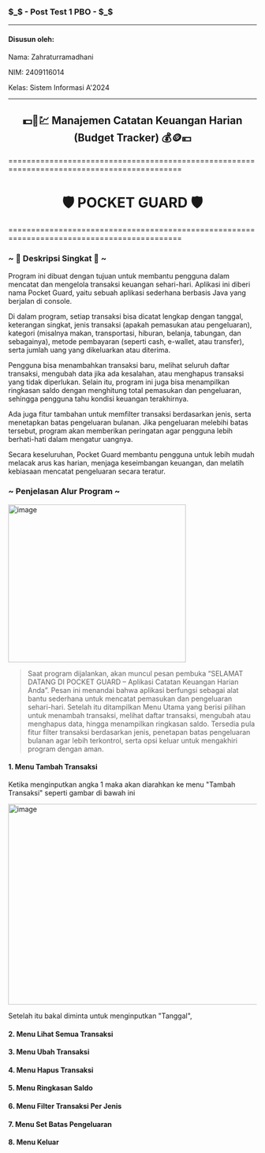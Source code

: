### $_$ - Post Test 1 PBO - $_$
--------------------------------------------------------------------------------------------

#### Disusun oleh:

Nama: Zahraturramadhani

NIM: 2409116014

Kelas: Sistem Informasi A'2024

--------------------------------------------------------------------------------------------


<h2 align="center">💵💸💹 Manajemen Catatan Keuangan Harian (Budget Tracker) 💰🪙💴 </h2> 

============================================================================================
<h1 align="center">🛡️ POCKET GUARD 🛡️</h1>
============================================================================================

### ~ 📗 Deskripsi Singkat 📒  ~

Program ini dibuat dengan tujuan untuk membantu pengguna dalam mencatat dan mengelola transaksi keuangan sehari-hari. Aplikasi ini diberi nama Pocket Guard, yaitu sebuah aplikasi sederhana berbasis Java yang berjalan di console.

Di dalam program, setiap transaksi bisa dicatat lengkap dengan tanggal, keterangan singkat, jenis transaksi (apakah pemasukan atau pengeluaran), kategori (misalnya makan, transportasi, hiburan, belanja, tabungan, dan sebagainya), metode pembayaran (seperti cash, e-wallet, atau transfer), serta jumlah uang yang dikeluarkan atau diterima.

Pengguna bisa menambahkan transaksi baru, melihat seluruh daftar transaksi, mengubah data jika ada kesalahan, atau menghapus transaksi yang tidak diperlukan. Selain itu, program ini juga bisa menampilkan ringkasan saldo dengan menghitung total pemasukan dan pengeluaran, sehingga pengguna tahu kondisi keuangan terakhirnya.

Ada juga fitur tambahan untuk memfilter transaksi berdasarkan jenis, serta menetapkan batas pengeluaran bulanan. Jika pengeluaran melebihi batas tersebut, program akan memberikan peringatan agar pengguna lebih berhati-hati dalam mengatur uangnya.

Secara keseluruhan, Pocket Guard membantu pengguna untuk lebih mudah melacak arus kas harian, menjaga keseimbangan keuangan, dan melatih kebiasaan mencatat pengeluaran secara teratur.

### ~ Penjelasan Alur Program  ~

<img width="360" height="320" alt="image" src="https://github.com/user-attachments/assets/8cc7bc0c-f5b0-444a-aea4-d37afa12a0bb" />

> Saat program dijalankan, akan muncul pesan pembuka “SELAMAT DATANG DI POCKET GUARD – Aplikasi Catatan Keuangan Harian Anda”. Pesan ini menandai bahwa aplikasi berfungsi sebagai alat bantu sederhana untuk mencatat pemasukan dan pengeluaran sehari-hari. Setelah itu ditampilkan Menu Utama yang berisi pilihan untuk menambah transaksi, melihat daftar transaksi, mengubah atau menghapus data, hingga menampilkan ringkasan saldo. Tersedia pula fitur filter transaksi berdasarkan jenis, penetapan batas pengeluaran bulanan agar lebih terkontrol, serta opsi keluar untuk mengakhiri program dengan aman.

#### 1. Menu Tambah Transaksi
Ketika menginputkan angka 1 maka akan diarahkan ke menu "Tambah Transaksi" seperti gambar di bawah ini

<img width="701" height="407" alt="image" src="https://github.com/user-attachments/assets/7668fdd8-0065-4474-9241-1eb7ad13cdd7" />

Setelah itu bakal diminta untuk menginputkan "Tanggal", 

#### 2. Menu Lihat Semua Transaksi
#### 3. Menu Ubah Transaksi
#### 4. Menu Hapus Transaksi
#### 5. Menu Ringkasan Saldo
#### 6. Menu Filter Transaksi Per Jenis
#### 7. Menu Set Batas Pengeluaran
#### 8. Menu Keluar



